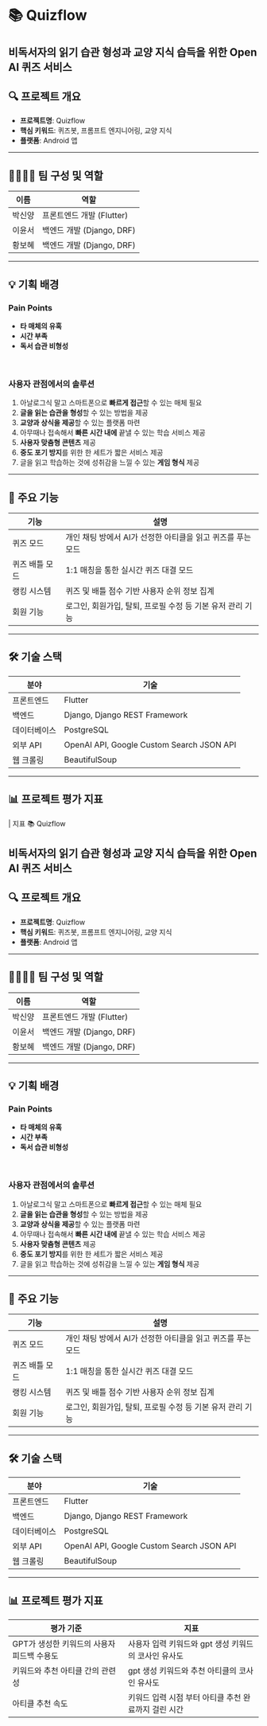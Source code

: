 # 📚 Quizflow

**비독서자의 읽기 습관 형성과 교양 지식 습득을 위한 Open AI 퀴즈 서비스**
---

## 🔍 프로젝트 개요
- **프로젝트명**: Quizflow  
- **핵심 키워드**: 퀴즈봇, 프롬프트 엔지니어링, 교양 지식  
- **플랫폼**: Android 앱  
---

## 👨‍👩‍👧‍👦 팀 구성 및 역할

| 이름 | 역할 |
|------|------|
| 박신양 | 프론트엔드 개발 (Flutter) |
| 이윤서 | 백엔드 개발 (Django, DRF) |
| 황보혜 | 백엔드 개발 (Django, DRF) |
---

## 💡 기획 배경

### Pain Points
- **타 매체의 유혹**
- **시간 부족**
- **독서 습관 비형성**

<br>

### 사용자 관점에서의 솔루션
1. 아날로그식 말고 스마트폰으로 **빠르게 접근**할 수 있는 매체 필요
2. **글을 읽는 습관을 형성**할 수 있는 방법을 제공
3. **교양과 상식을 제공**할 수 있는 플랫폼 마련
4. 아무때나 접속해서 **빠른 시간 내에** 끝낼 수 있는 학습 서비스 제공
5. **사용자 맞춤형 콘텐츠** 제공
6. **중도 포기 방지**를 위한 한 세트가 짧은 서비스 제공
7. 글을 읽고 학습하는 것에 성취감을 느낄 수 있는 **게임 형식** 제공


---

## 🧩 주요 기능

| 기능 | 설명 |
|------|------|
| 퀴즈 모드 | 개인 채팅 방에서 AI가 선정한 아티클을 읽고 퀴즈를 푸는 모드 |
| 퀴즈 배틀 모드 | 1:1 매칭을 통한 실시간 퀴즈 대결 모드 |
| 랭킹 시스템 | 퀴즈 및 배틀 점수 기반 사용자 순위 정보 집계 |
| 회원 기능 | 로그인, 회원가입, 탈퇴, 프로필 수정 등 기본 유저 관리 기능 |



---

## 🛠 기술 스택

| 분야 | 기술 |
|------|------|
| 프론트엔드 | Flutter |
| 백엔드 | Django, Django REST Framework |
| 데이터베이스 | PostgreSQL |
| 외부 API | OpenAI API, Google Custom Search JSON API |
| 웹 크롤링 | BeautifulSoup |

---
## 📊 프로젝트 평가 지표
| 지표 📚 Quizflow

**비독서자의 읽기 습관 형성과 교양 지식 습득을 위한 Open AI 퀴즈 서비스**
---

## 🔍 프로젝트 개요
- **프로젝트명**: Quizflow  
- **핵심 키워드**: 퀴즈봇, 프롬프트 엔지니어링, 교양 지식  
- **플랫폼**: Android 앱  
---

## 👨‍👩‍👧‍👦 팀 구성 및 역할

| 이름 | 역할 |
|------|------|
| 박신양 | 프론트엔드 개발 (Flutter) |
| 이윤서 | 백엔드 개발 (Django, DRF) |
| 황보혜 | 백엔드 개발 (Django, DRF) |
---

## 💡 기획 배경

### Pain Points
- **타 매체의 유혹**
- **시간 부족**
- **독서 습관 비형성**

<br>

### 사용자 관점에서의 솔루션
1. 아날로그식 말고 스마트폰으로 **빠르게 접근**할 수 있는 매체 필요
2. **글을 읽는 습관을 형성**할 수 있는 방법을 제공
3. **교양과 상식을 제공**할 수 있는 플랫폼 마련
4. 아무때나 접속해서 **빠른 시간 내에** 끝낼 수 있는 학습 서비스 제공
5. **사용자 맞춤형 콘텐츠** 제공
6. **중도 포기 방지**를 위한 한 세트가 짧은 서비스 제공
7. 글을 읽고 학습하는 것에 성취감을 느낄 수 있는 **게임 형식** 제공


---

## 🧩 주요 기능

| 기능 | 설명 |
|------|------|
| 퀴즈 모드 | 개인 채팅 방에서 AI가 선정한 아티클을 읽고 퀴즈를 푸는 모드 |
| 퀴즈 배틀 모드 | 1:1 매칭을 통한 실시간 퀴즈 대결 모드 |
| 랭킹 시스템 | 퀴즈 및 배틀 점수 기반 사용자 순위 정보 집계 |
| 회원 기능 | 로그인, 회원가입, 탈퇴, 프로필 수정 등 기본 유저 관리 기능 |



---

## 🛠 기술 스택

| 분야 | 기술 |
|------|------|
| 프론트엔드 | Flutter |
| 백엔드 | Django, Django REST Framework |
| 데이터베이스 | PostgreSQL |
| 외부 API | OpenAI API, Google Custom Search JSON API |
| 웹 크롤링 | BeautifulSoup |

---
## 📊 프로젝트 평가 지표
| 평가 기준 | 지표 |
|------|------|
| GPT가 생성한 키워드의 사용자 피드백 수용도 | 사용자 입력 키워드와 gpt 생성 키워드의 코사인 유사도 |
| 키워드와 추천 아티클 간의 관련성 | gpt 생성 키워드와 추천 아티클의 코사인 유사도 | 
| 아티클 추천 속도 | 키워드 입력 시점 부터 아티클 추천 완료까지 걸린 시간| 
